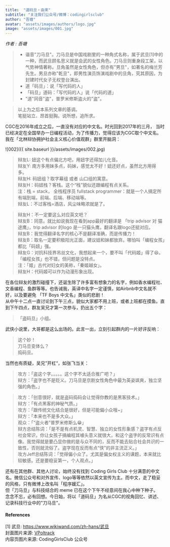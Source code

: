 ```yaml
---
title:  "道码旦・由来"
subtitle: "关注我们公众号/微博：codingirlsclub"
author: "吾塘"
avatar: "assets/images/authors/logo.jpg"
image: "assets/images/001.jpg"
---
```


_作者 : 吾塘_  

> * 谐音"刀马旦"。刀马旦是中国戏剧里的一种角式名称，属于武旦[1]中的一种，而武旦顾名思义就是会武的女性角色。刀马旦则重身段工架，以气势神情著称。旦角虽然是女性角色，但亦有"男旦"，如著名的梅兰芳先生。男旦亦称"乾旦"，即男性演员饰演戏剧中的旦角，究其原因，为封建时代女子无权登台演出。  
> * 道「码旦」：说「写代码的人」    
> * 「码旦」道码：「写代码的人」说「代码的道」  
> * "道"同音"盗"，普罗米修斯盗火的"盗"。  

>  以上为之后本系列文章的基调。  
>  笔挺站立、昂首挺胸。说所想，追所求。

CGC在2016年成立之后，一直没有对应的中文名。时光回到2017年的三月， 当时已经决定在全国举办一日编程活动，为了传播力，觉得应该为CGC取个中文名。我在「北林辩协拥护社会主义核心价值观群」群里开脑洞：  

![002]({{ site.baseurl }}/assets/images/002.jpg)

> 辩友L: 妞这个有点偏北方吧，用妞字还得加儿化音。  
> 辩友Y: 南方多用妹多点，码妹，感觉太不好！妞还好点，虽然北方用得多。  
> 辩友H: 码妞组？取字幕组 或者 山口组的寓意。  
> 辩友H：码妞栈？客栈。这个“栈”貌似还跟编程有点关系。  
> 注：栈 = stack， 全栈程序员 fullstack programmer：就是一个人搞定所有端到端，前端、后端、移动端等。  
> 辩友L：不过客栈=酒店，风尘味略浓就是了。  

> 辩友H：不一定要这么对应英文吧？    
> 辩友B：同意。就比如说我现在看到app最好的翻译是 「trip advisor 对 猫途鹰」，trip advisor 的logo 是一只猫头鹰，翻译名跟logo还挺对应。  
> 辩友B：我觉得翻译名字的核心不是翻译准确，而是传播力！  
> 辩友B：取名一定要积极阳光正面，建议妞和妹都放弃。哪怕叫「编程女孩」都比「码妞」强。  
> 辩友G：对抗科技界吊丝文化，我想起来一个，要不叫「代码姬」得了😆。「编程女孩」也不错，但问题是没特点。  
> 注：「姬」古代对妇女的美称，「秦姬越女」。  
> 辩友H：代码姬可以作为动漫形象出现。  

在各位辩友的激烈碰撞下，还诞生除了许多富有想象力的名字，例如香水编程社、文香编程、鱼群等等。也告诫我，英译中名字一定谨慎，如Airbnb中文名就不好，以及要避免 「TF Boys 中文名」类似的悲剧！  
从中午十二点一直讨论到下午三点，貌似大家都不用上班，或者上班都在摸鱼。直到下午四点，群友吴兄才第一次参与，扔出五个字：  

> 「盗码旦」小组。  

武侠小说里，大哥都是这么出场的。此言一出，立刻引起群内的一片好评反响：  

> 这个妙！  
> 刀马旦变体么？  
> 捣码旦。  

当然也有质疑，吴兄”开杠“，如张飞当关：    

> 攻方：「盗这个字。。。。。这个字不太适合推广吧？」    
> 辩方：「盗字也不是贬义。刀马旦是京剧女性角色中最为英姿飒爽，独立坚强的角色。」  

> 攻方：「创意很好，就是盗码捣码会让觉得你教的是黑客技术。」  
> 辩方：「有点黑客的神秘气质。」  
> 攻方：「跟传统文化结合是很好，但是可能偏小众哦~」  
> 辩方：「本来也不是多大众。」  
> 观众：「“盗火者”普罗米修斯么😁」  
> 辩方总结陈词：「是不是有点机灵、智慧、独立的女性形象感？盗字有点反社会常识，你让女孩子搞编程其噱头意义就很大，和这个盗字的反常识有点像。我觉得就是要凸显你做的是与众不同的，反而不能去贴合社会共识的一致性，否则就流俗了。盗字现在反而有点“侠”的非主流正义。」  
> 攻方Jeff总结陈词：「觉得偏小众了。尤其是偏女权主义的课题，本来就比较敏感。还是要稳妥第一，个人观点。」    

还有在其他群、其他人讨论，始终没有找到 Coding Girls Club 十分满意的中文名。微信公众号和对外宣传、logo等等依然以英文宣传为主。而中文，走了稳妥的风格，只有微博上改名叫「程序媛汇」。  
但「刀马旦」与科技结合的 meme 已在这个下午不经意间在我心中种下种子。  
念念不忘，必有回想。今日始，将以「道码旦」为名从CGC的视角回忆、讲述、记录科技行业中的"刀马旦"。  

#### References
[1] 武旦: https://www.wikiwand.com/zh-hans/武旦  
封面图片来源: [VPoltrack](https://twitter.com/VPoltrack)  
内容页图片来源: CodingGirlsClub 公众号  

